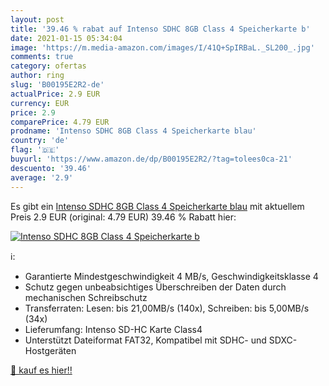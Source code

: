 ```yaml
---
layout: post
title: '39.46 % rabat auf Intenso SDHC 8GB Class 4 Speicherkarte b'
date: 2021-01-15 05:34:04
image: 'https://m.media-amazon.com/images/I/41Q+SpIRBaL._SL200_.jpg'
comments: true
category: ofertas
author: ring
slug: 'B00195E2R2-de'
actualPrice: 2.9 EUR
currency: EUR
price: 2.9
comparePrice: 4.79 EUR
prodname: 'Intenso SDHC 8GB Class 4 Speicherkarte blau'
country: 'de'
flag: '🇩🇪'
buyurl: 'https://www.amazon.de/dp/B00195E2R2/?tag=tolees0ca-21'
descuento: '39.46'
average: '2.9'
---
```


Es gibt ein [Intenso SDHC 8GB Class 4 Speicherkarte blau](https://www.amazon.de/dp/B00195E2R2/?tag=tolees0ca-21) mit aktuellem Preis 2.9 EUR (original: 4.79 EUR) 39.46 % Rabatt hier:

[![Intenso SDHC 8GB Class 4 Speicherkarte b](https://m.media-amazon.com/images/I/41Q+SpIRBaL._SL200_.jpg)](https://www.amazon.de/dp/B00195E2R2/?tag=tolees0ca-21)

ℹ️:

- Garantierte Mindestgeschwindigkeit 4 MB/s, Geschwindigkeitsklasse 4
- Schutz gegen unbeabsichtiges Überschreiben der Daten durch mechanischen Schreibschutz
- Transferraten: Lesen: bis 21,00MB/s (140x), Schreiben: bis 5,00MB/s (34x)
- Lieferumfang: Intenso SD-HC Karte Class4
- Unterstützt Dateiformat FAT32, Kompatibel mit SDHC- und SDXC-Hostgeräten

[🛒 kauf es hier!!](https://www.amazon.de/dp/B00195E2R2/?tag=tolees0ca-21)
